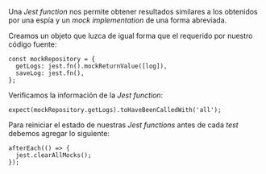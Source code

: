 Una *Jest function* nos permite obtener resultados similares a los obtenidos por una espía y un *mock implementation* de una forma abreviada.

Creamos un objeto que luzca de igual forma que el requerido por nuestro código fuente:

```
const mockRepository = {
  getLogs: jest.fn().mockReturnValue([log]),
  saveLog: jest.fn(),
};
```

Verificamos la información de la *Jest function*:

```
expect(mockRepository.getLogs).toHaveBeenCalledWith('all');
```

Para reiniciar el estado de nuestras *Jest functions* antes de cada *test* debemos agregar lo siguiente:

```
afterEach(() => {
  jest.clearAllMocks();
});
```